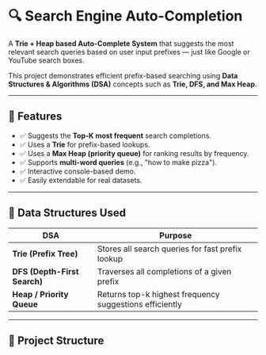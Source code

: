 # 🔍 Search Engine Auto-Completion

A **Trie + Heap based Auto-Complete System** that suggests the most relevant search queries based on user input prefixes — just like Google or YouTube search boxes.

This project demonstrates efficient prefix-based searching using **Data Structures & Algorithms (DSA)** concepts such as **Trie, DFS, and Max Heap**.

---

## 🚀 Features

- ✅ Suggests the **Top-K most frequent** search completions.
- ✅ Uses a **Trie** for prefix-based lookups.
- ✅ Uses a **Max Heap (priority queue)** for ranking results by frequency.
- ✅ Supports **multi-word queries** (e.g., "how to make pizza").
- ✅ Interactive console-based demo.
- ✅ Easily extendable for real datasets.

---

## 🧠 Data Structures Used

| DSA | Purpose |
|-----|----------|
| **Trie (Prefix Tree)** | Stores all search queries for fast prefix lookup |
| **DFS (Depth-First Search)** | Traverses all completions of a given prefix |
| **Heap / Priority Queue** | Returns top-k highest frequency suggestions efficiently |

---

## 📂 Project Structure
